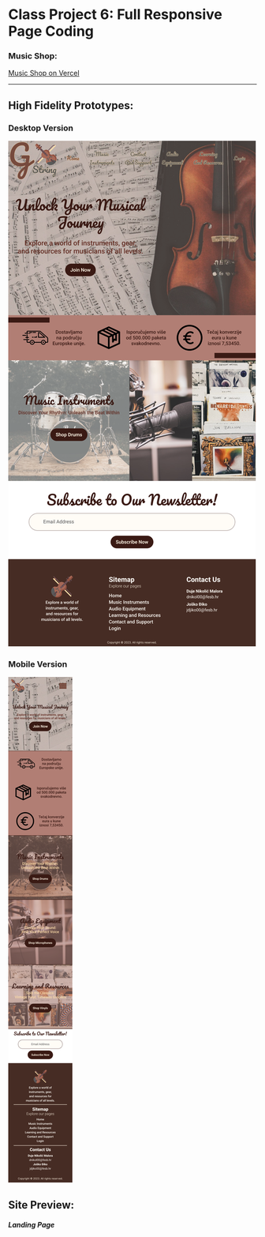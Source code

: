 # Class Project 6: Full Responsive Page Coding

### Music Shop:

[Music Shop on Vercel](https://music-shop-iota.vercel.app/)

---

## High Fidelity Prototypes:

### Desktop Version

![HF_Desktop.png](/class-projects/class-project-6/images/hf_desktop.png)

### Mobile Version

![HF_Mobile.png](/class-projects/class-project-6/images/hf_mobile.png)

## Site Preview:

##### Landing Page

